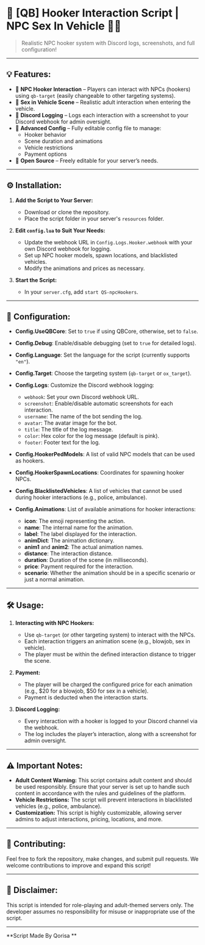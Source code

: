 # 🔞 **[QB] Hooker Interaction Script | NPC Sex In Vehicle 💋🚗**

> Realistic NPC hooker system with Discord logs, screenshots, and full configuration!

---

## 💡 **Features:**

* 🔹 **NPC Hooker Interaction** – Players can interact with NPCs (hookers) using `qb-target` (easily changeable to other targeting systems).
* 🔹 **Sex in Vehicle Scene** – Realistic adult interaction when entering the vehicle.
* 🔹 **Discord Logging** – Logs each interaction with a screenshot to your Discord webhook for admin oversight.
* 🔹 **Advanced Config** – Fully editable config file to manage:
  * Hooker behavior
  * Scene duration and animations
  * Vehicle restrictions
  * Payment options
* 🔹 **Open Source** – Freely editable for your server’s needs.

---

## ⚙️ **Installation:**

1. **Add the Script to Your Server:**
   - Download or clone the repository.
   - Place the script folder in your server's `resources` folder.

2. **Edit `config.lua` to Suit Your Needs:**
   - Update the webhook URL in `Config.Logs.Hooker.webhook` with your own Discord webhook for logging.
   - Set up NPC hooker models, spawn locations, and blacklisted vehicles.
   - Modify the animations and prices as necessary.

3. **Start the Script:**
   - In your `server.cfg`, add `start QS-npcHookers`.

---

## 🔧 **Configuration:**

- **Config.UseQBCore**: Set to `true` if using QBCore, otherwise, set to `false`.
- **Config.Debug**: Enable/disable debugging (set to `true` for detailed logs).
- **Config.Language**: Set the language for the script (currently supports `"en"`).
- **Config.Target**: Choose the targeting system (`qb-target` or `ox_target`).
- **Config.Logs**: Customize the Discord webhook logging:
  - `webhook`: Set your own Discord webhook URL.
  - `screenshot`: Enable/disable automatic screenshots for each interaction.
  - `username`: The name of the bot sending the log.
  - `avatar`: The avatar image for the bot.
  - `title`: The title of the log message.
  - `color`: Hex color for the log message (default is pink).
  - `footer`: Footer text for the log.

- **Config.HookerPedModels**: A list of valid NPC models that can be used as hookers.
- **Config.HookerSpawnLocations**: Coordinates for spawning hooker NPCs.
- **Config.BlacklistedVehicles**: A list of vehicles that cannot be used during hooker interactions (e.g., police, ambulance).
  
- **Config.Animations**: List of available animations for hooker interactions:
  - **icon**: The emoji representing the action.
  - **name**: The internal name for the animation.
  - **label**: The label displayed for the interaction.
  - **animDict**: The animation dictionary.
  - **anim1** and **anim2**: The actual animation names.
  - **distance**: The interaction distance.
  - **duration**: Duration of the scene (in milliseconds).
  - **price**: Payment required for the interaction.
  - **scenario**: Whether the animation should be in a specific scenario or just a normal animation.

---

## 🛠 **Usage:**

1. **Interacting with NPC Hookers:**
   - Use `qb-target` (or other targeting system) to interact with the NPCs.
   - Each interaction triggers an animation scene (e.g., blowjob, sex in vehicle).
   - The player must be within the defined interaction distance to trigger the scene.

2. **Payment:**
   - The player will be charged the configured price for each animation (e.g., $20 for a blowjob, $50 for sex in a vehicle).
   - Payment is deducted when the interaction starts.

3. **Discord Logging:**
   - Every interaction with a hooker is logged to your Discord channel via the webhook.
   - The log includes the player’s interaction, along with a screenshot for admin oversight.

---

## ⚠️ **Important Notes:**

- **Adult Content Warning:** This script contains adult content and should be used responsibly. Ensure that your server is set up to handle such content in accordance with the rules and guidelines of the platform.
- **Vehicle Restrictions:** The script will prevent interactions in blacklisted vehicles (e.g., police, ambulance).
- **Customization:** This script is highly customizable, allowing server admins to adjust interactions, pricing, locations, and more.

---

## 🤝 **Contributing:**

Feel free to fork the repository, make changes, and submit pull requests. We welcome contributions to improve and expand this script!

---

## 📜 **Disclaimer:**

This script is intended for role-playing and adult-themed servers only. The developer assumes no responsibility for misuse or inappropriate use of the script.

---

**Script Made By Qorisa **
